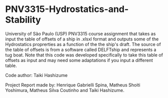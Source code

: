 # PNV3315-Hydrostatics-and-Stability
University of São Paulo (USP) PNV3315 course assignment that takes as input the table of offsets of a ship in .xlsxl format and outputs some of the Hydrostatics proprerties as a function of the the ship's draft. The source of the table of offsets is from a software called DELFTship and represents a tug boat. Note that this code was developed specifically to take this table of offsets as input and may need some adaptations if you input a different table. 

Code author: Taiki Hashizume

Project Report made by: Henrique Gabrielli Spina, Matheus Shoiti Yoshimura, Matheus Silva Coutinho and Taiki Hashizume. 
